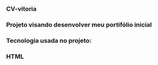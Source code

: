 ### CV-vitoria

### Projeto visando desenvolver meu portifólio inicial

### Tecnologia usada no projeto: 
### HTML
